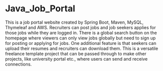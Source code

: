 # Java_Job_Portal
This is a job portal website created by Spring Boot, Maven, MySQL, Thymeleaf and AWS. Recruiters can post jobs and job seekers applies for those jobs while they are logged in. There is a global search button on the homepage where viewers can only view jobs globally but need to sign up for posting or applying for jobs. One additional feature is that seekers can upload their resumes and recruiters can download them. This is a versatile freelance template project that can be passed through to make other projects, like university portal etc., where users can send and receive connections.

